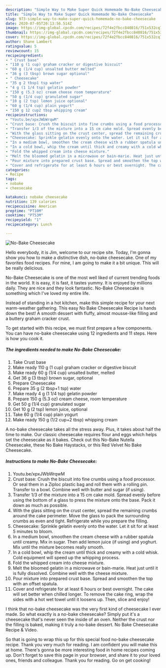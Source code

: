 ```yaml
---
description: "Simple Way to Make Super Quick Homemade No-Bake Cheesecake"
title: "Simple Way to Make Super Quick Homemade No-Bake Cheesecake"
slug: 973-simple-way-to-make-super-quick-homemade-no-bake-cheesecake
date: 2020-07-05T20:13:56.514Z
image: https://img-global.cpcdn.com/recipes/72f4e2fbcc840816/751x532cq70/no-bake-cheesecake-recipe-main-photo.jpg
thumbnail: https://img-global.cpcdn.com/recipes/72f4e2fbcc840816/751x532cq70/no-bake-cheesecake-recipe-main-photo.jpg
cover: https://img-global.cpcdn.com/recipes/72f4e2fbcc840816/751x532cq70/no-bake-cheesecake-recipe-main-photo.jpg
author: Shane Lambert
ratingvalue: 5
reviewcount: 15
recipeingredient:
- " Crust base"
- "110 g (1 cup) graham cracker or digestive biscuit"
- "60 g (1/4 cup) unsalted butter melted"
- "36 g (3 tbsp) brown sugar optional"
- " Cheesecake"
- "35 g 2 tbsp1 tsp water"
- "4 g (1 1/4 tsp) gelatin powder"
- "150 g (5.3 oz) cream cheese room temperature"
- "50 g (1/4 cup) granulated sugar"
- "10 g (2 tsp) lemon juice optional"
- "60 g (1/4 cup) plain yogurt"
- "150 g 12 cup2 tbsp whipping cream"
recipeinstructions:
- "Youtu.be/xpxJWbWrqwM"
- "Crust base: Crush the biscuit into fine crumbs using a food processor. Or seal them in a Ziploc plastic bag and roll them with a rolling pin. Transfer to a bowl. Combine well with butter and sugar (if using)."
- "Transfer 1/3 of the mixture into a 15 cm cake mold. Spread evenly before using the bottom of a glass to press the mixture onto the base. Pack it down as much as possible."
- "With the glass sitting on the crust center, spread the remaining crumbs around the cake perimeter. Move the glass to pack the surrounding crumbs as even and tight. Refrigerate while you prepare the filling."
- "Cheesecake: Sprinkle gelatin evenly onto the water. Let it sit for at least 5 minutes to bloom."
- "In a medium bowl, smoothen the cream cheese with a rubber spatula until creamy. Mix in sugar. Then add lemon juice (if using) and yoghurt. Mix until the mixture becomes really smooth."
- "In a cold bowl, whip the cream until thick and creamy with a cold whisk. Cold equipment will speed up the whipping process."
- "Fold the whipped cream into cheese mixture."
- "Melt the bloomed gelatin in a microwave or bain-marie. Heat just until it is fully dissolved. Combine well with the cheese mixture."
- "Pour mixture into prepared crust base. Spread and smoothen the top with an offset spatula."
- "Cover and refrigerate for at least 6 hours or best overnight. The cake will set better when chilled longer. To remove the cake ring, wrap the sides with a hot wet towel until it loosens up. Then, slice and enjoy!"
categories:
- Recipe
tags:
- nobake
- cheesecake

katakunci: nobake cheesecake 
nutrition: 139 calories
recipecuisine: American
preptime: "PT10M"
cooktime: "PT53M"
recipeyield: "1"
recipecategory: Lunch

---
```



![No-Bake Cheesecake](https://img-global.cpcdn.com/recipes/72f4e2fbcc840816/751x532cq70/no-bake-cheesecake-recipe-main-photo.jpg)

Hello everybody, it is Jim, welcome to our recipe site. Today, I'm gonna show you how to make a distinctive dish, no-bake cheesecake. One of my favorites food recipes. For mine, I am going to make it a bit unique. This will be really delicious.

No-Bake Cheesecake is one of the most well liked of current trending foods in the world. It is easy, it is fast, it tastes yummy. It is enjoyed by millions daily. They are nice and they look fantastic. No-Bake Cheesecake is something which I've loved my entire life.

Instead of standing in a hot kitchen, make this simple recipe for your next warm-weather gathering. This easy No Bake Cheesecake Recipe is hands down the best! A smooth dessert with fluffy, almost mousse-like filling and a buttery graham cracker crust.


To get started with this recipe, we must first prepare a few components. You can have no-bake cheesecake using 12 ingredients and 11 steps. Here is how you cook it.

<!--inarticleads1-->

##### The ingredients needed to make No-Bake Cheesecake:

1. Take  Crust base
1. Make ready 110 g (1 cup) graham cracker or digestive biscuit
1. Make ready 60 g (1/4 cup) unsalted butter, melted
1. Get 36 g (3 tbsp) brown sugar, optional
1. Prepare  Cheesecake
1. Prepare 35 g (2 tbsp+1 tsp) water
1. Make ready 4 g (1 1/4 tsp) gelatin powder
1. Prepare 150 g (5.3 oz) cream cheese, room temperature
1. Get 50 g (1/4 cup) granulated sugar
1. Get 10 g (2 tsp) lemon juice, optional
1. Take 60 g (1/4 cup) plain yogurt
1. Make ready 150 g (1/2 cup+2 tbsp) whipping cream


A no-bake cheesecake takes all the stress away. Plus, it takes about half the time to make. Our classic cheesecake requires flour and eggs which helps set the cheesecake as it bakes. Check out this No-Bake Nutella Cheesecake, these No Bake Haystacks, or this Red Velvet No Bake Cheesecake. 

<!--inarticleads2-->

##### Instructions to make No-Bake Cheesecake:

1. Youtu.be/xpxJWbWrqwM
1. Crust base: Crush the biscuit into fine crumbs using a food processor. Or seal them in a Ziploc plastic bag and roll them with a rolling pin. Transfer to a bowl. Combine well with butter and sugar (if using).
1. Transfer 1/3 of the mixture into a 15 cm cake mold. Spread evenly before using the bottom of a glass to press the mixture onto the base. Pack it down as much as possible.
1. With the glass sitting on the crust center, spread the remaining crumbs around the cake perimeter. Move the glass to pack the surrounding crumbs as even and tight. Refrigerate while you prepare the filling.
1. Cheesecake: Sprinkle gelatin evenly onto the water. Let it sit for at least 5 minutes to bloom.
1. In a medium bowl, smoothen the cream cheese with a rubber spatula until creamy. Mix in sugar. Then add lemon juice (if using) and yoghurt. Mix until the mixture becomes really smooth.
1. In a cold bowl, whip the cream until thick and creamy with a cold whisk. Cold equipment will speed up the whipping process.
1. Fold the whipped cream into cheese mixture.
1. Melt the bloomed gelatin in a microwave or bain-marie. Heat just until it is fully dissolved. Combine well with the cheese mixture.
1. Pour mixture into prepared crust base. Spread and smoothen the top with an offset spatula.
1. Cover and refrigerate for at least 6 hours or best overnight. The cake will set better when chilled longer. To remove the cake ring, wrap the sides with a hot wet towel until it loosens up. Then, slice and enjoy!


I think that no-bake cheesecake was the very first kind of cheesecake I ever made. So what exactly is a no-bake cheesecake? Simply put it&#39;s a cheesecake that&#39;s never seen the inside of an oven. Neither the crust nor the filling is baked, making it truly a no-bake dessert. No Bake Cheesecake Recipe &amp; Video. 

So that is going to wrap this up for this special food no-bake cheesecake recipe. Thank you very much for reading. I am confident you will make this at home. There's gonna be more interesting food in home recipes coming up. Don't forget to save this page in your browser, and share it to your loved ones, friends and colleague. Thank you for reading. Go on get cooking!
